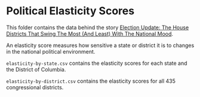 # Political Elasticity Scores

This folder contains the data behind the story [Election Update: The House Districts That Swing The Most (And Least) With The National Mood](https://fivethirtyeight.com/features/election-update-the-house-districts-that-swing-the-most-and-least-with-the-national-mood/).

An elasticity score measures how sensitive a state or district it is to changes in the national political environment.

`elasticity-by-state.csv` contains the elasticity scores for each state and the District of Columbia.

`elasticity-by-district.csv` contains the elasticity scores for all 435 congressional districts.